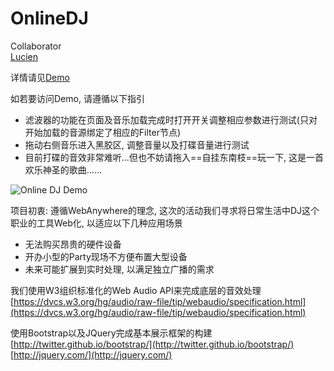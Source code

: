 OnlineDJ
========

Collaborator  
[Lucien](https://github.com/lucienthink)

详情请见[Demo](http://xlucien.net/onlineDJ/)  

如若要访问Demo, 请遵循以下指引  
+ 滤波器的功能在页面及音乐加载完成时打开开关调整相应参数进行测试(只对开始加载的音源绑定了相应的Filter节点)  
+ 拖动右侧音乐进入黑胶区, 调整音量以及打碟音量进行测试  
+ 目前打碟的音效非常难听...但也不妨请拖入==自挂东南枝==玩一下, 这是一首欢乐神圣的歌曲......  

![Online DJ Demo](http://ww4.sinaimg.cn/large/4e42d09bjw1e5o53inqp9j211y0k3wiq.jpg)

项目初衷: 遵循WebAnywhere的理念, 这次的活动我们寻求将日常生活中DJ这个职业的工具Web化, 以适应以下几种应用场景  
+ 无法购买昂贵的硬件设备  
+ 开办小型的Party现场不方便布置大型设备  
+ 未来可能扩展到实时处理, 以满足独立广播的需求  

我们使用W3组织标准化的Web Audio API来完成底层的音效处理  
[https://dvcs.w3.org/hg/audio/raw-file/tip/webaudio/specification.html](https://dvcs.w3.org/hg/audio/raw-file/tip/webaudio/specification.html)  


使用Bootstrap以及JQuery完成基本展示框架的构建  
[http://twitter.github.io/bootstrap/](http://twitter.github.io/bootstrap/)
[http://jquery.com/](http://jquery.com/)  
